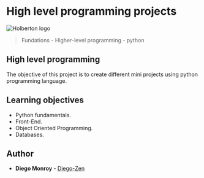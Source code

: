 # High level programming projects
![Holberton logo](https://www.holbertonschool.com/holberton-logo.png)
> Fundations - Higher-level programming - python

## High level programming
The objective of this project is to create different mini projects using python programming language.

## Learning objectives
* Python fundamentals.
* Front-End.
* Object Oriented Programming.
* Databases.

## Author
* **Diego Monroy** - [Diego-Zen](https://github.com/Diego-Zen)
